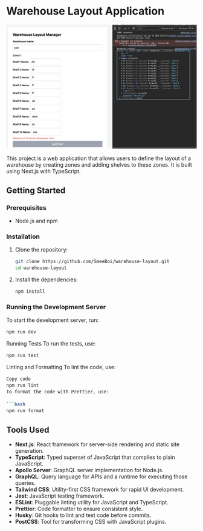 # Warehouse Layout Application

![screenshot](screenshot.png)

This project is a web application that allows users to define the layout of a warehouse by creating zones and adding shelves to these zones. It is built using Next.js with TypeScript.

## Getting Started

### Prerequisites

- Node.js and npm

### Installation

1. Clone the repository:

   ```bash
   git clone https://github.com/SmeeBoi/warehouse-layout.git
   cd warehouse-layout
   ```

2. Install the dependencies:
   ```bash
   npm install
   ```

### Running the Development Server

To start the development server, run:

```bash
npm run dev
```

Running Tests
To run the tests, use:

```bash
npm run test
```

Linting and Formatting
To lint the code, use:

````bash
Copy code
npm run lint
To format the code with Prettier, use:

```bash
npm run format
````

## Tools Used

- **Next.js**: React framework for server-side rendering and static site generation.
- **TypeScript**: Typed superset of JavaScript that compiles to plain JavaScript.
- **Apollo Server**: GraphQL server implementation for Node.js.
- **GraphQL**: Query language for APIs and a runtime for executing those queries.
- **Tailwind CSS**: Utility-first CSS framework for rapid UI development.
- **Jest**: JavaScript testing framework.
- **ESLint**: Pluggable linting utility for JavaScript and TypeScript.
- **Prettier**: Code formatter to ensure consistent style.
- **Husky**: Git hooks to lint and test code before commits.
- **PostCSS**: Tool for transforming CSS with JavaScript plugins.

```

```
